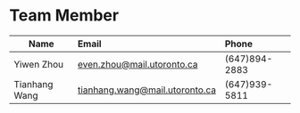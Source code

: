 # Team Member
|Name|Email|Phone|
|-------------|:-----------------------------|:------------|
|   Yiwen Zhou|    even.zhou@mail.utoronto.ca|(647)894-2883|
|Tianhang Wang|tianhang.wang@mail.utoronto.ca|(647)939-5811|
